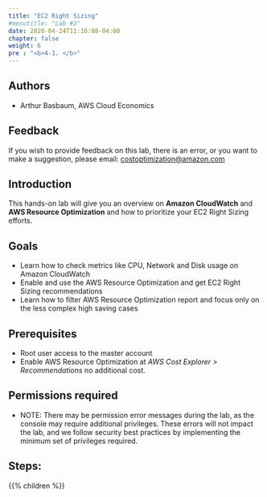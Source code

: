 ```yaml
---
title: "EC2 Right Sizing"
#menutitle: "Lab #3"
date: 2020-04-24T11:16:08-04:00
chapter: false
weight: 6
pre : "<b>4-1. </b>"
---
```

## Authors
- Arthur Basbaum, AWS Cloud Economics

## Feedback
If you wish to provide feedback on this lab, there is an error, or you want to make a suggestion, please email: costoptimization@amazon.com

## Introduction
 This hands-on lab will give you an overview on **Amazon CloudWatch** and **AWS Resource Optimization** and how to prioritize your EC2 Right Sizing efforts.

## Goals
- Learn how to check metrics like CPU, Network and Disk usage on Amazon CloudWatch
- Enable and use the AWS Resource Optimization and get EC2 Right Sizing recommendations
- Learn how to filter AWS Resource Optimization report and focus only on the less complex high saving cases

## Prerequisites
- Root user access to the master account
- Enable AWS Resource Optimization at *AWS Cost Explorer > Recommendations* no additional cost.

## Permissions required
- NOTE: There may be permission error messages during the lab, as the console may require additional privileges. These errors will not impact the lab, and we follow security best practices by implementing the minimum set of privileges required.

## Steps:
{{% children  %}}

